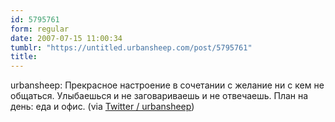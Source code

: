 ```yaml
---
id: 5795761
form: regular
date: 2007-07-15 11:00:34
tumblr: "https://untitled.urbansheep.com/post/5795761"
title:
---
```


<p>urbansheep: Прекрасное настроение в сочетании с желание ни с кем не общаться. Улыбаешься и не заговариваешь и не отвечаешь. План на день: еда и офис. (via <a href="http://twitter.com/urbansheep/statuses/150706672">Twitter / urbansheep</a>)</p>

